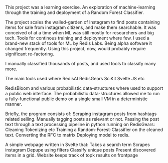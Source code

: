 This project was a learning exercise. An exploration of machine-learning through the training and deployment of a Random Forest Classifier.

The project scales the walled-garden of Instagram to find posts containing items for sale from instagram citizens, and make them searchable. It was conceived of at a time when ML was still mostly for researchers and big tech. Tools for continous training and deployment where few. I used a brand-new stack of tools for ML by Redis Labs. Being alpha software it changed frequently. Using this project, now, would probably require significant re-factoring. 

I manually classified thousands of posts, and used tools to classify many more.

The main tools used where
RedisAI
RedisGears
SciKit
Svelte JS
etc

RedisBloom and various probabilistic data-structures where used to support a public web interface. The probabilistic data-structures allowed me to run a fully-functional public demo on a single small VM in a deterministic manner.

Briefly, the program consists of:
  Scraping instagram posts from hashtags related selling.
  Manually tagging posts as relevant or not.
  Passing the post text through a text processing pipeline in python running on RedisGears:
   Cleaning
   Tokenizing
   etc
  Training a Random-Forest-Classifier on the cleaned text.
  Converting the RFC to matrix
  Deploying model to redis.

A simple webpage written in Svelte that:
  Takes a search term 
  Scrapes instagram
  Depupe using filters
  Classify unique posts
  Present discovered items in a grid.
  Website keeps track of topk results on frontpage

